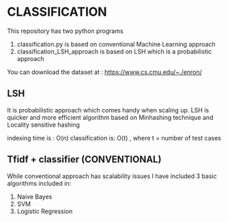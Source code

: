 # CLASSIFICATION

This repository has two python programs
1. classification.py is based on conventional Machine Learning approach
2. classification_LSH_approach is based on LSH which is a probabilistic approach



You can download the dataset at : https://www.cs.cmu.edu/~./enron/

## LSH 

It is probabilistic approach which comes handy when scaling up. LSH is quicker and more efficient
algorithm based on Minhashing technique and Locality sensitive hashing

indexing time is : O(n)
classification is: O(t) , where t = number of test cases


## Tfidf + classifier (CONVENTIONAL)

While conventional approach has scalability issues I have included 3 basic algorithms included in:
1. Naive Bayes
2. SVM
3. Logistic Regression



